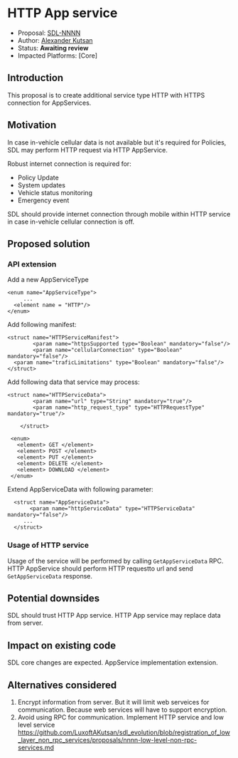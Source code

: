 # HTTP App service 

* Proposal: [SDL-NNNN](nnnn-http-app-service.md)
* Author: [Alexander Kutsan](https://github.com/LuxoftAKutsan)
* Status: **Awaiting review**
* Impacted Platforms: [Core]

## Introduction

This proposal is to create additional service type HTTP with HTTPS connection for AppServices. 

## Motivation

In case in-vehicle cellular data is not available but it's required for Policies, SDL may perform HTTP request via HTTP AppService. 

Robust internet connection is required for:
 - Policy Update
 - System updates
 - Vehicle status monitoring
 - Emergency event 

SDL should provide internet connection through mobile within HTTP service in case in-vehicle cellular connection is off.

## Proposed solution

### API extension
Add a new AppServiceType 

```
<enum name="AppServiceType">
	 ...
  <element name = "HTTP"/>
</enum>
```

Add following manifest:

```
<struct name="HTTPServiceManifest">
		<param name="httpsSupported type="Boolean" mandatory="false"/>
		<param name="cellularConnection" type="Boolean" mandatory="false"/>
  <param name="traficLimitations" type="Boolean" mandatory="false"/>
</struct>
```

Add following data that service may process:

```
<struct name="HTTPServiceData">
		<param name="url" type="String" mandatory="true"/>
		<param name="http_request_type" type="HTTPRequestType" mandatory="true"/>
		
	</struct>
 
 <enum>
   <element> GET </element>
   <element> POST </element>
   <element> PUT </element>
   <element> DELETE </element>
   <element> DOWNLOAD </element>
 </enum>
 ```
 
 Extend AppServiceData with following parameter: 
 
 ```
   <struct name="AppServiceData">
     	<param name="httpServiceData" type="HTTPServiceData" mandatory="false"/>
      ...
   </struct>
 ```

### Usage of HTTP service
Usage of the service will be performed by calling  `GetAppServiceData` RPC. 
HTTP AppService should perform HTTP requestto url and send `GetAppServiceData` response.


## Potential downsides
SDL should trust HTTP App service. HTTP App service may replace data from server.
 
## Impact on existing code
SDL core changes are expected. AppService implementation extension.
 
## Alternatives considered
 1. Encrypt information from server. But it will limit web serveices for communication. Because web services will have to support encryption.
 2. Avoid using RPC for communication. Implement HTTP service and low level service https://github.com/LuxoftAKutsan/sdl_evolution/blob/registration_of_low_layer_non_rpc_services/proposals/nnnn-low-level-non-rpc-services.md
 
